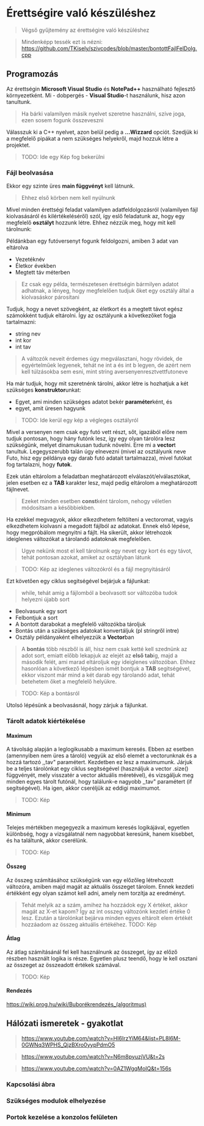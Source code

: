 # Érettségire való készüléshez
>Végső gyűjtemény az érettségire való készüléshez

>Mindenképp tessék ezt is nézni: 
>https://github.com/TKisely/szivcodes/blob/master/bontottFajlFelDolg.cpp

## Programozás

Az érettségin **Microsoft Visual Studio** és **NotePad++** használható fejlesztő környezetként.
Mi - dobpergés - **Visual Studio**-t használunk, hisz azon tanultunk.
>Ha bárki valamilyen másik nyelvet szeretne használni, szíve joga, ezen sosem fogunk összeveszni

Válasszuk ki a C++ nyelvet, azon belül pedig a **...Wizzard** opciót.
Szedjük ki a megfelelő pipákat a nem szükséges helyekről, majd hozzuk létre a projektet.
>TODO: Ide egy Kép fog bekerülni

### Fájl beolvasása

Ekkor egy szinte üres **main függvényt** kell látnunk.
>Ehhez első körben nem kell nyúlnunk

Mivel minden érettségi feladat valamilyen adatfeldolgozásról (valamilyen fájl kiolvasásáról és kilértékeléséről) szól, így eslő feladatunk az, hogy egy megfelelő **osztályt** hozzunk létre.
Ehhez nézzük meg, hogy mit kell tárolnunk:

Példánkban egy futóversenyt fogunk feldolgozni, amiben 3 adat van eltárolva
- Vezetéknév
- Életkor években
- Megtett táv méterben

>Ez csak egy példa, természetesen érettségin bármilyen adatot adhatnak, a lényeg, hogy megfelelően tudjuk őket egy osztály által a kiolvasáskor párosítani

Tudjuk, hogy a nevet szövegként, az életkort és a megtett távot egész számokként tudjuk eltárolni.
Így az osztályunk a következőket fogja tartalmazni:
- string nev
- int kor
- int tav

>A változók neveit érdemes úgy megválasztani, hogy rövidek, de egyértelműek legyenek, tehát ne int a és int b legyen, de azért nem kell túlzásokba sem esni, mint string aversenyenresztvettfutoneve

Ha már tudjuk, hogy mit szeretnénk tárolni, akkor létre is hozhatjuk a két szükséges **konstruktor**unkat:
- Egyet, ami minden szükséges adatot bekér **paraméter**ként, és 
- egyet, amit üresen hagyunk
>TODO: Ide kerül egy kép a végleges osztályról

Mivel a versenyen nem csak egy futó vett részt, sőt, igazából előre nem tudjuk pontosan, hogy hány futónk lesz, így egy olyan tárolóra lesz szükségünk, melyet dinamukusan tudunk növelni.
Erre mi a **vector**t tanultuk.
Legegyszerubb talán úgy elnevezni (mivel az osztályunk neve Futo, hisz egy példánya egy darab futó adatait tartalmazza), mivel futókat fog tartalazni, hogy **futok**.

Ezek után eltárolom a feladatban meghatározott elválaszót/elválasztókat, jelen esetben ez a **TAB** karakter lesz, majd pedig eltárolom a meghatározott fájlnevet. 
>Ezeket minden esetben **const**ként tárolom, nehogy véletlen módositsam a későbbiekben.

Ha ezekkel megvagyok, akkor elkezdhetem feltölteni a vectoromat, vagyis elkezdhetem kiolvasni a megadott fájlból az adatokat.
Ennek első lépése, hogy megpróbálom megnyitni a fájlt. Ha sikerült, akkor létrehozok ideiglenes változókat a tárolandó adatoknak megfelelően. 
>Ugye nekünk most el kell tárolnunk egy nevet egy kort és egy távot, tehát pontosan azokat, amiket az osztályban látunk

>TODO: Kép az ideglenes változókról és a fájl megnyitásáról

Ezt követően egy ciklus segitségével bejárjuk a fájlunkat:
>while, tehát amig a fájlomból a beolvasott sor változóba tudok helyezni újabb sort
 - Beolvasunk egy sort
 - Felbontjuk a sort
 - A bontott darabokat a megfelelő változókba tároljuk
 - Bontás után a szükséges adatokat konvertáljuk (pl stringről intre)
 - Osztály példányaként elhelyezzük a **Vector**ban
 
 >A **bontás** több részből is áll, hisz nem csak ketté kell szednünk az adot sort, emiatt előbb lekapjuk az elejét az **első tab**ig, majd a második felét, ami marad eltároljuk egy ideiglenes változóban.
 >Ehhez hasonlóan a következő lépésben ismét bontjuk a **TAB** segitségével, ekkor viszont már mind a két darab egy tárolandó adat, tehát betehetem őket a megfelelő helyükre.
 
 >TODO: Kép a bontásról
 
 Utolsó lépésünk a beolvasásnál, hogy zárjuk a fájlunkat.
 
 ### Tárolt adatok kiértékelése
#### Maximum 
A távolság alapján a leglogikusabb a maximum keresés. Ebben az esetben (amennyiben nem üres a tároló) vegyük az első elemét a vectorunknak és a hozzá tartozó ,,tav" paramétert. Kezdetben ez lesz a maximumunk. Járjuk be a teljes tárolónkat egy ciklus segítségével (használjuk a vector .size() függvényét, mely visszatér a vector aktuális méretével), és vizsgáljuk meg minden egyes tárolt futónál, hogy találunk-e nagyobb ,,tav" paramétert (if segítségével). Ha igen, akkor cseréljük az eddigi maximumot.
> TODO: Kép
#### Minimum
Telejes mértékben megegyezik a maximum keresés logikájával, egyetlen különbség, hogy a vizsgálatnál nem nagyobbat keresünk, hanem kisebbet, és ha találtunk, akkor cserélünk.
>TODO: Kép
#### Összeg
Az összeg számításához szükségünk van egy előzőleg létrehozott változóra, amiben majd magát az aktuális összeget tárolom. Ennek kezdeti értékként egy olyan számot kell adni, amely nem torzítja az eredményt.
> Tehát melyik az a szám, amihez ha hozzádok egy X értéket, akkor magát az X-et kapom?
Így az int osszeg változónk kezdeti értéke 0 lesz.
Ezután a tárolónkat bejárva minden egyes eltárolt elem értékét hozzáadom az összeg aktuális értékéhez.
>TODO: Kép
#### Átlag
Az átlag számításánál fel kell használnunk az összeget, így az előző részben használt logika is része. Egyetlen plusz teendő, hogy le kell osztani az összeget az összeadott értékek számával.
>TODO: Kép
#### Rendezés

https://wiki.prog.hu/wiki/Buborékrendezés_(algoritmus)

## Hálózati ismeretek - gyakotlat

> https://www.youtube.com/watch?v=HI6IrzYiM64&list=PL8l6M-0GWNq3WPHS_QjzBXro0yypPdmO5

> https://www.youtube.com/watch?v=N6m8pyuzjVU&t=2s

> https://www.youtube.com/watch?v=0AZ1WgqMoIQ&t=156s 

### Kapcsolási ábra

### Szükséges modulok elhelyezése

### Portok kezelése a konzolos felületen

